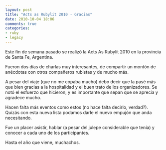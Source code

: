 ```yaml
---
layout: post
title: "Acts as Rubylit 2010 - Gracias"
date: 2010-10-04 18:06
comments: true
categories: 
- ruby
- legacy
---
```


Este fin de semana pasado se realiz&oacute; la Acts As Rubylit 2010 en la provincia de Santa Fe, Argentina. 

Fueron dos d&iacute;as de charlas muy interesantes, de compartir un mont&oacute;n de an&eacute;cdotas con otros compa&ntilde;eros rubistas y de mucho m&aacute;s. 

A pesar del viaje (que no me copaba mucho) debo decir que la pas&eacute; m&aacute;s que bien gracias a la hospitalidad y el buen trato de los organizadores. Se not&oacute; el esfuerzo que hicieron, y es importante que sepan que se aprecia y agradece mucho. 

Hacen falta m&aacute;s eventos como estos (no hace falta decirlo, verdad?). Quiz&aacute;s con esta nueva lista podamos darle el nuevo empuj&oacute;n que anda necesitando. 

Fue un placer asistir, hablar (a pesar del julepe considerable que ten&iacute;a) y conocer a cada uno de los participantes. 

Hasta el año que viene, muchachos. 

